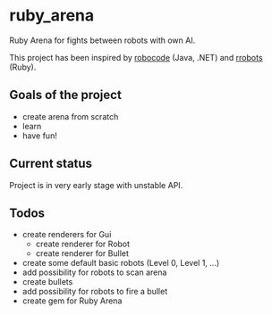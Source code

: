 # ruby_arena

Ruby Arena for fights between robots with own AI.

This project has been inspired by [robocode](http://robocode.sourceforge.net/) (Java, .NET) and [rrobots](http://rrobots.rubyforge.org/) (Ruby).

## Goals of the project

- create arena from scratch
- learn
- have fun!

## Current status

Project is in very early stage with unstable API.

## Todos

* create renderers for Gui
  * create renderer for Robot
  * create renderer for Bullet
* create some default basic robots (Level 0, Level 1, ...)
* add possibility for robots to scan arena
* create bullets
* add possibility for robots to fire a bullet
* create gem for Ruby Arena
